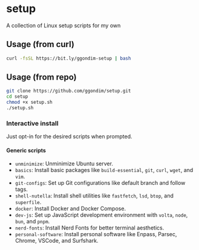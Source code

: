 # setup
A collection of Linux setup scripts for my own


## Usage (from curl)

```bash
curl -fsSL https://bit.ly/ggondim-setup | bash
```

## Usage (from repo)

```bash
git clone https://github.com/ggondim/setup.git
cd setup
chmod +x setup.sh
./setup.sh
```

### Interactive install

Just opt-in for the desired scripts when prompted.

#### Generic scripts

- `unminimize`: Unminimize Ubuntu server.
- `basics`: Install basic packages like `build-essential`, `git`, `curl`, `wget`, and `vim`.
- `git-configs`: Set up Git configurations like default branch and follow tags.
- `shell-nutella`: Install shell utilities like `fastfetch`, `lsd`, `btop`, and `superfile`.
- `docker`: Install Docker and Docker Compose.
- `dev-js`: Set up JavaScript development environment with `volta`, `node`, `bun`, and `pnpm`.
- `nerd-fonts`: Install Nerd Fonts for better terminal aesthetics.
- `personal-software`: Install personal software like Enpass, Parsec, Chrome, VSCode, and Surfshark.
